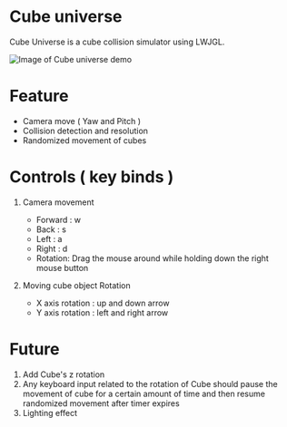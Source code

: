 # **Cube universe**
Cube Universe is a cube collision simulator using LWJGL. 

![Image of Cube universe demo](screenshots/Demo.gif)
# **Feature**
* Camera move ( Yaw and Pitch )
* Collision detection and resolution
* Randomized movement of cubes

# **Controls ( key binds )**
1. Camera movement
   * Forward : w
   * Back : s
   * Left : a
   * Right : d
   * Rotation: Drag the mouse around while holding down the right mouse button

2. Moving cube object Rotation

    * X axis rotation : up and down arrow
    * Y axis rotation : left and right arrow
# **Future**
1. Add Cube's z rotation
2. Any keyboard input related to the rotation of Cube should pause the movement of cube for a certain amount of time and then resume randomized movement after timer expires
3. Lighting effect   

